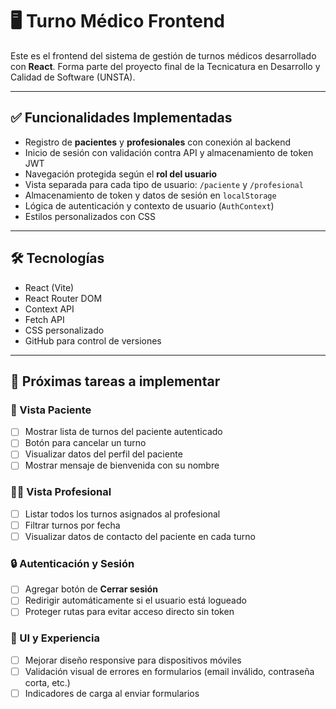 # 🖥️ Turno Médico Frontend

Este es el frontend del sistema de gestión de turnos médicos desarrollado con **React**. Forma parte del proyecto final de la Tecnicatura en Desarrollo y Calidad de Software (UNSTA).

---

## ✅ Funcionalidades Implementadas

- Registro de **pacientes** y **profesionales** con conexión al backend
- Inicio de sesión con validación contra API y almacenamiento de token JWT
- Navegación protegida según el **rol del usuario**
- Vista separada para cada tipo de usuario: `/paciente` y `/profesional`
- Almacenamiento de token y datos de sesión en `localStorage`
- Lógica de autenticación y contexto de usuario (`AuthContext`)
- Estilos personalizados con CSS

---

## 🛠️ Tecnologías

- React (Vite)
- React Router DOM
- Context API
- Fetch API
- CSS personalizado
- GitHub para control de versiones

---

## 📌 Próximas tareas a implementar

### 🧍 Vista Paciente

- [ ] Mostrar lista de turnos del paciente autenticado
- [ ] Botón para cancelar un turno
- [ ] Visualizar datos del perfil del paciente
- [ ] Mostrar mensaje de bienvenida con su nombre

### 👨‍⚕️ Vista Profesional

- [ ] Listar todos los turnos asignados al profesional
- [ ] Filtrar turnos por fecha
- [ ] Visualizar datos de contacto del paciente en cada turno

### 🔒 Autenticación y Sesión

- [ ] Agregar botón de **Cerrar sesión**
- [ ] Redirigir automáticamente si el usuario está logueado
- [ ] Proteger rutas para evitar acceso directo sin token

### 🎨 UI y Experiencia

- [ ] Mejorar diseño responsive para dispositivos móviles
- [ ] Validación visual de errores en formularios (email inválido, contraseña corta, etc.)
- [ ] Indicadores de carga al enviar formularios